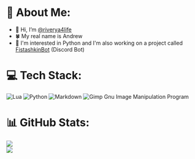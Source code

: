 # 💫 About Me:
- 👋 Hi, I’m [@riverya4life](https://github.com/riverya4life)
- 🍀 My real name is Andrew
- 👀 I'm interested in Python and I'm also working on a project called [FistashkinBot](https://github.com/fistashkinbot/FistashkinBot) (Discord Bot)

# 💻 Tech Stack:
![Lua](https://img.shields.io/badge/lua-%232C2D72.svg?style=for-the-badge&logo=lua&logoColor=white) ![Python](https://img.shields.io/badge/python-3670A0?style=for-the-badge&logo=python&logoColor=ffdd54) ![Markdown](https://img.shields.io/badge/markdown-%23000000.svg?style=for-the-badge&logo=markdown&logoColor=white) ![Gimp Gnu Image Manipulation Program](https://img.shields.io/badge/Gimp-657D8B?style=for-the-badge&logo=gimp&logoColor=FFFFFF)
# 📊 GitHub Stats:
![](https://github-readme-stats.vercel.app/api?username=riverya4life&theme=dark&hide_border=false&include_all_commits=true&count_private=false)<br/> ![](https://github-readme-stats.vercel.app/api/top-langs/?username=riverya4life&theme=dark&hide_border=false&include_all_commits=true&count_private=false&layout=compact)
